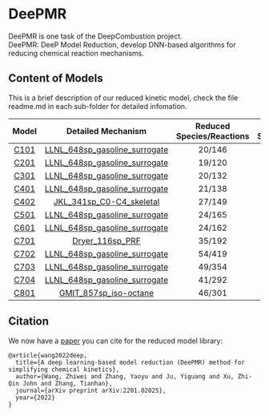 # DeePMR

DeePMR is one task of the DeepCombustion project.  
DeePMR: DeeP Model Reduction, develop DNN-based algorithms for reducing chemical reaction mechanisms.

## Content of Models

This is a brief description of our reduced kinetic model, check the file readme.md in each sub-folder for detailed infomation.


| Model | Detailed Mechanism | Reduced<br>Species/Reactions | Detailed<br>Species/Reactions |
| :---: | :----: | :----: | :----: |
| [C101][C101]  |  [LLNL_648sp_gasoline_surrogate][LLNL]  |20/146 | 648/4846 |
| [C201][C201]  |  [LLNL_648sp_gasoline_surrogate][LLNL]  |19/120 | 648/4846 |
| [C301][C301]  |  [LLNL_648sp_gasoline_surrogate][LLNL]  |20/132 | 648/4846 |
| [C401][C401]  |  [LLNL_648sp_gasoline_surrogate][LLNL]  |21/138 | 648/4846 |
| [C402][C402]  |  [JKL_341sp_C0-C4_skeletal][JKL]  |27/149 | 341/1977 |
| [C501][C501]  |  [LLNL_648sp_gasoline_surrogate][LLNL]  |24/165 | 648/4846 |
| [C601][C601]  |  [LLNL_648sp_gasoline_surrogate][LLNL]  |24/162 | 648/4846 |
| [C701][C701]  |  [Dryer_116sp_PRF][Dryer]               |35/192 | 116/830  |
| [C702][C702]  |  [LLNL_648sp_gasoline_surrogate][LLNL]  |54/419 | 648/4846 |
| [C703][C703]  |  [LLNL_648sp_gasoline_surrogate][LLNL]  |49/354 | 648/4846 |
| [C704][C704]  |  [LLNL_648sp_gasoline_surrogate][LLNL]  |41/292 | 648/4846 |
| [C801][C801]  |  [GMIT_857sp_iso-octane][GMIT]          |46/301 | 857/6480 |


## Citation

We now have a [paper](https://arxiv.org/abs/2201.02025) you can cite for the reduced model library:

```
@article{wang2022deep,
  title={A deep learning-based model reduction (DeePMR) method for simplifying chemical kinetics},
  author={Wang, Zhiwei and Zhang, Yaoyu and Ju, Yiguang and Xu, Zhi-Qin John and Zhang, Tianhan},
  journal={arXiv preprint arXiv:2201.02025},
  year={2022}
}
```


[Dryer]:https://onlinelibrary.wiley.com/doi/abs/10.1002/kin.20253?casa_token=c6moaDb5X8cAAAAA:YuDVLaHFZ9_mSmRCt2ghEiAsH12Lbp1IIcXWmx8llSjXFCq0e9fkgvb3e2hwe6wKvPI52dnbqeUTUV0
[LLNL]:https://www.sciencedirect.com/science/article/pii/S1540748910000787?casa_token=OIW80_QsZB0AAAAA:I0alvoVky-3dZOqIFU-JCajEKagglHgnYbzjuKiXiD3ixFN7VeriIBfb_scKyTQzN2N_26UyQIk
[GMIT]:https://www.sciencedirect.com/science/article/pii/S001021800100373X?casa_token=KrGC-ED1BQAAAAAA:-yNgs5Ka1W8uqOxt2Eqc4d7yVS6Tz5G4wwvxYRGLZuVNLSzYX9U2YSu4IO8OjveAL-KsovkqV4E
[JKL]:https://pubs.acs.org/doi/10.1021/acs.energyfuels.1c00158
[C101]:C101_LLNL_methane_648sp_20sp_230307
[C201]:C201_LLNL_ethane_648sp_19sp_230307
[C301]:C301_LLNL_propane_648sp_20sp_230307
[C401]:C401_LLNL_n-butane_648sp_21sp_230307
[C402]:C402_JKL_n-butane_341sp_27sp_230307
[C501]:C501_LLNL_n-pentane_648sp_24sp_230307
[C601]:C601_LLNL_n-hexane_648sp_24sp_230307
[C701]:C701_Dryer_n-heptane_116sp_35sp_221017
[C702]:C702_LLNL_n-heptane_648sp_54sp_221014
[C703]:C703_LLNL_n-heptane_648sp_49sp_221027
[C704]:C704_LLNL_n-heptane_648sp_41sp_230307
[C801]:C801_GMIT_iso-octane_857sp_46sp_221015